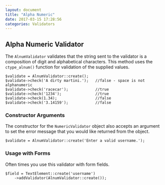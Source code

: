 ```yaml
---
layout: document
title: "Alpha Numeric"
date: 2017-03-15 17:28:56
categories: Validators
---
```


## Alpha Numeric Validator

The `AlnumValidator` validates that the string sent to the validator is a composition 
of digit and alphabetical characters. This method uses the `ctype_alnum()` function 
for validation of the supplied values.

```php?start_inline=1
$validate = AlnumValidator::create();
$validate->check('A dirty martini.');   //false - space is not alphanumeric
$validate->check('racecar');            //true
$validate->check('1234');               //true
$validate->check(1.34);                 //false
$validate->check('3.14159');            //false
```

### Constructor Arguments

The constructor for the `NumericValidator` object also accepts an argument to set the
error message that you would like returned from the object.

```php?start_inline=1
$validate = AlnumValidator::create('Enter a valid username.');
```

### Usage with Forms

Often times you use this validator with form fields.

```php?start_inline=1
$field = TextElement::create('username')
    ->addValidator(AlnumValidator::create());
```
